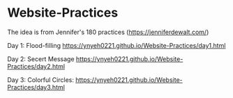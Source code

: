 # Website-Practices

The idea is from Jennifer's 180 practices (https://jenniferdewalt.com/)

Day 1: Flood-filling https://ynyeh0221.github.io/Website-Practices/day1.html

Day 2: Secert Message https://ynyeh0221.github.io/Website-Practices/day2.html

Day 3: Colorful Circles: https://ynyeh0221.github.io/Website-Practices/day3.html
